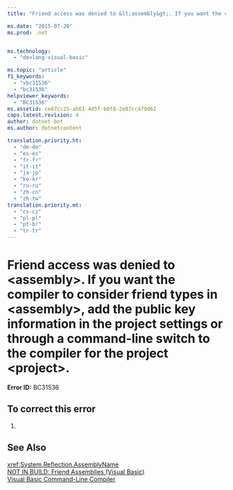 ```yaml
---
title: "Friend access was denied to &lt;assembly&gt;. If you want the compiler to consider friend types in &lt;assembly&gt;, add the public key information in the project settings or through a command-line switch to the compiler for the project &lt;project&gt;. | Microsoft Docs"

ms.date: "2015-07-20"
ms.prod: .net


ms.technology: 
  - "devlang-visual-basic"

ms.topic: "article"
f1_keywords: 
  - "vbc31536"
  - "bc31536"
helpviewer_keywords: 
  - "BC31536"
ms.assetid: ce87cc25-ab61-4d5f-b0f8-2e87cc479d62
caps.latest.revision: 4
author: dotnet-bot
ms.author: dotnetcontent

translation.priority.ht: 
  - "de-de"
  - "es-es"
  - "fr-fr"
  - "it-it"
  - "ja-jp"
  - "ko-kr"
  - "ru-ru"
  - "zh-cn"
  - "zh-tw"
translation.priority.mt: 
  - "cs-cz"
  - "pl-pl"
  - "pt-br"
  - "tr-tr"
---
```

# Friend access was denied to &lt;assembly&gt;. If you want the compiler to consider friend types in &lt;assembly&gt;, add the public key information in the project settings or through a command-line switch to the compiler for the project &lt;project&gt;.
**Error ID:** BC31536  
  
## To correct this error  
  
1.  
  
## See Also  
 <xref:System.Reflection.AssemblyName>   
 [NOT IN BUILD: Friend Assemblies (Visual Basic)](http://msdn.microsoft.com/en-us/80e7a33a-ca91-450b-a00e-c5a7986e228c)   
 [Visual Basic Command-Line Compiler](../../visual-basic/reference/command-line-compiler/index.md)
